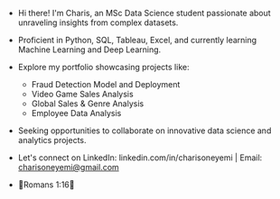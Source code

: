 - Hi there! I'm Charis, an MSc Data Science student passionate about unraveling insights from complex datasets.
- Proficient in Python, SQL, Tableau, Excel, and currently learning Machine Learning and Deep Learning.
- Explore my portfolio showcasing projects like:
  - Fraud Detection Model and Deployment
  - Video Game Sales Analysis 
  - Global Sales & Genre Analysis 
  - Employee Data Analysis 
- Seeking opportunities to collaborate on innovative data science and analytics projects.
- Let's connect on LinkedIn: linkedin.com/in/charisoneyemi | Email: charisoneyemi@gmail.com

- 🌟Romans 1:16🌟

  
<!---
Tsemaye/Tsemaye is a ✨ special ✨ repository because its `README.md` (this file) appears on your GitHub profile.
You can click the Preview link to take a look at your changes.
---> 
